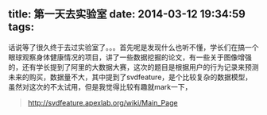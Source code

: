 title: 第一天去实验室
date: 2014-03-12 19:34:59
tags:
---
话说等了很久终于去过实验室了。。。首先呢是发现什么也听不懂，学长们在搞一个眼球观察身体健康情况的项目，讲了一些数据挖掘的论文，有一些关于图像增强的，还有学长提到了阿里的大数据大赛，这次的题目是根据用户的行为记录来预测未来的购买，数据量不大，其中提到了svdfeature，是个比较复杂的数据模型，虽然对这次的不太试用，但是我觉得比较有趣就mark一下，

>http://svdfeature.apexlab.org/wiki/Main_Page
